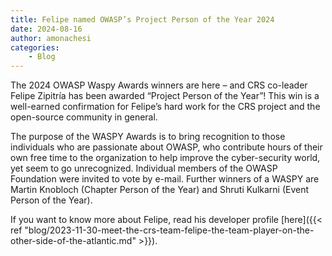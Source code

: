 ```yaml
---
title: Felipe named OWASP’s Project Person of the Year 2024
date: 2024-08-16
author: amonachesi
categories:
    - Blog
---
```

The 2024 OWASP Waspy Awards winners are here – and CRS co-leader Felipe Zipitría has been awarded “Project Person of the Year”! This win is a well-earned confirmation for Felipe’s hard work for the CRS project and the open-source community in general.

The purpose of the WASPY Awards is to bring recognition to those individuals who are passionate about OWASP, who contribute hours of their own free time to the organization to help improve the cyber-security world, yet seem to go unrecognized. Individual members of the OWASP Foundation were invited to vote by e-mail.
Further winners of a WASPY are Martin Knobloch (Chapter Person of the Year) and Shruti Kulkarni (Event Person of the Year).

If you want to know more about Felipe, read his developer profile [here]({{< ref "blog/2023-11-30-meet-the-crs-team-felipe-the-team-player-on-the-other-side-of-the-atlantic.md" >}}).
